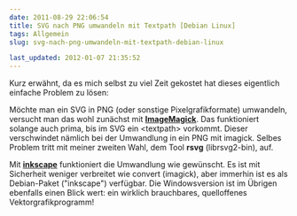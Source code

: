 ```yaml
---
date: 2011-08-29 22:06:54
title: SVG nach PNG umwandeln mit Textpath [Debian Linux]
tags: Allgemein
slug: svg-nach-png-umwandeln-mit-textpath-debian-linux

last_updated: 2012-01-07 21:35:52
---
```


Kurz erwähnt, da es mich selbst zu viel Zeit gekostet hat dieses eigentlich einfache Problem zu lösen:

Möchte man ein SVG in PNG (oder sonstige Pixelgrafikformate) umwandeln, versucht man das wohl zunächst mit [**ImageMagick**][imagick]. Das funktioniert solange auch prima, bis im SVG ein &lt;textpath&gt; vorkommt. Dieser verschwindet nämlich bei der Umwandlung in ein PNG mit imagick. Selbes Problem tritt mit meiner zweiten Wahl, dem Tool **rsvg** (librsvg2-bin), auf.

Mit **[inkscape][]** funktioniert die Umwandlung wie gewünscht. Es ist mit Sicherheit weniger verbreitet wie convert (imagick), aber immerhin ist es als Debian-Paket ("inkscape") verfügbar. Die Windowsversion ist im Übrigen ebenfalls einen Blick wert: ein wirklich brauchbares, quelloffenes Vektorgrafikprogramm!

[imagick]: //www.imagemagick.org/script/index.php
[inkscape]: //inkscape.org/?lang=de
